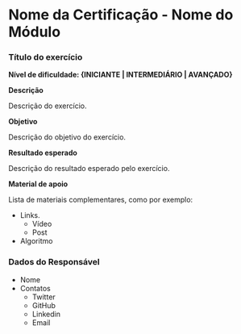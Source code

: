 # Nome da Certificação - Nome do Módulo

### Título do exercício

**Nível de dificuldade: {INICIANTE | INTERMEDIÁRIO | AVANÇADO}**

**Descrição**

Descrição do exercício.

**Objetivo**

Descrição do objetivo do exercício.

**Resultado esperado**

Descrição do resultado esperado pelo exercício.

**Material de apoio**
 
Lista de materiais complementares, como por exemplo:

- Links.
   - Vídeo
   - Post
- Algoritmo

### Dados do Responsável
- Nome
- Contatos
    - Twitter
    - GitHub
    - Linkedin
    - Email
